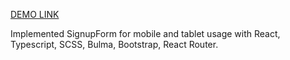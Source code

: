 [DEMO LINK](https://amahalias.github.io/chad_registration/)

Implemented SignupForm for mobile and tablet usage with React, Typescript, SCSS, Bulma, Bootstrap, React Router.
